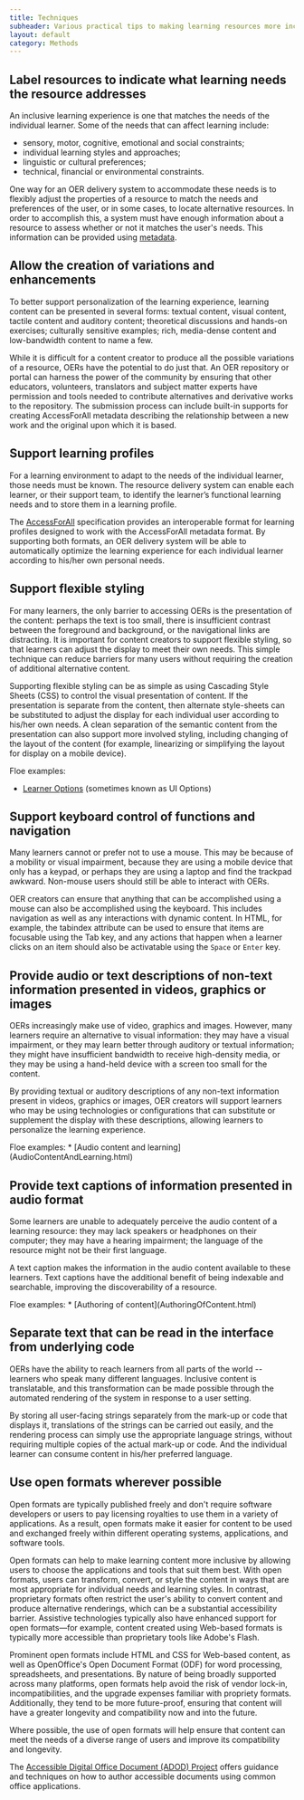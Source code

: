 ```yaml
---
title: Techniques
subheader: Various practical tips to making learning resources more inclusive and accessible
layout: default
category: Methods
---
```


## Label resources to indicate what learning needs the resource addresses

An inclusive learning experience is one that matches the needs of the individual learner. Some of the needs that can affect learning include:

* sensory, motor, cognitive, emotional and social constraints;
* individual learning styles and approaches;
* linguistic or cultural preferences;
* technical, financial or environmental constraints.

One way for an OER delivery system to accommodate these needs is to flexibly adjust the properties of a resource to match the needs and preferences of the user, or in some cases, to locate alternative resources. In order to accomplish this, a system must have enough information about a resource to assess whether or not it matches the user's needs. This information can be provided using [metadata](Metadata.html).

## Allow the creation of variations and enhancements

To better support personalization of the learning experience, learning content can be presented in several forms: textual content, visual content, tactile content and auditory content; theoretical discussions and hands-on exercises; culturally sensitive examples; rich, media-dense content and low-bandwidth content to name a few.

While it is difficult for a content creator to produce all the possible variations of a resource, OERs have the potential to do just that. An OER repository or portal can harness the power of the community by ensuring that other educators, volunteers, translators and subject matter experts have permission and tools needed to contribute alternatives and derivative works to the repository. The submission process can include built-in supports for creating AccessForAll metadata describing the relationship between a new work and the original upon which it is based.

## Support learning profiles

For a learning environment to adapt to the needs of the individual learner, those needs must be known. The resource delivery system can enable each learner, or their support team, to identify the learner’s functional learning needs and to store them in a learning profile.

The [AccessForAll](AccessForAll.html) specification provides an interoperable format for learning profiles designed to work with the AccessForAll metadata format. By supporting both formats, an OER delivery system will be able to automatically optimize the learning experience for each individual learner according to his/her own personal needs.

## Support flexible styling

For many learners, the only barrier to accessing OERs is the presentation of the content: perhaps the text is too small, there is insufficient contrast between the foreground and background, or the navigational links are distracting. It is important for content creators to support flexible styling, so that learners can adjust the display to meet their own needs. This simple technique can reduce barriers for many users without requiring the creation of additional alternative content.

Supporting flexible styling can be as simple as using Cascading Style Sheets (CSS) to control the visual presentation of content. If the presentation is separate from the content, then alternate style-sheets can be substituted to adjust the display for each individual user according to his/her own needs. A clean separation of the semantic content from the presentation can also support more involved styling, including changing of the layout of the content (for example, linearizing or simplifying the layout for display on a mobile device).


Floe examples:
* <a href="http://build.fluidproject.org/infusion/demos/prefsFramework/" rel="nofollow" target="_blank" class="link-external">Learner Options</a> (sometimes known as UI Options)

## Support keyboard control of functions and navigation

Many learners cannot or prefer not to use a mouse. This may be because of a mobility or visual impairment, because they are using a mobile device that only has a keypad, or perhaps they are using a laptop and find the trackpad awkward. Non-mouse users should still be able to interact with OERs.

OER creators can ensure that anything that can be accomplished using a mouse can also be accomplished using the keyboard. This includes navigation as well as any interactions with dynamic content. In HTML, for example, the tabindex attribute can be used to ensure that items are focusable using the Tab key, and any actions that happen when a learner clicks on an item should also be activatable using the `Space` or `Enter` key.

## Provide audio or text descriptions of non-text information presented in videos, graphics or images

OERs increasingly make use of video, graphics and images. However, many learners require an alternative to visual information: they may have a visual impairment, or they may learn better through auditory or textual information; they might have insufficient bandwidth to receive high-density media, or they may be using a hand-held device with a screen too small for the content.

By providing textual or auditory descriptions of any non-text information present in videos, graphics or images, OER creators will support learners who may be using technologies or configurations that can substitute or supplement the display with these descriptions, allowing learners to personalize the learning experience.

<span class="ildh-related">
Floe examples:
* [Audio content and learning](AudioContentAndLearning.html)
</span>

## Provide text captions of information presented in audio format

Some learners are unable to adequately perceive the audio content of a learning resource: they may lack speakers or headphones on their computer; they may have a hearing impairment; the language of the resource might not be their first language.

A text caption makes the information in the audio content available to these learners. Text captions have the additional benefit of being indexable and searchable, improving the discoverability of a resource.

<span class="ildh-related">
Floe examples:
* [Authoring of content](AuthoringOfContent.html)
</span>

## Separate text that can be read in the interface from underlying code

OERs have the ability to reach learners from all parts of the world -- learners who speak many different languages. Inclusive content is translatable, and this transformation can be made possible through the automated rendering of the system in response to a user setting.

By storing all user-facing strings separately from the mark-up or code that displays it, translations of the strings can be carried out easily, and the rendering process can simply use the appropriate language strings, without requiring multiple copies of the actual mark-up or code. And the individual learner can consume content in his/her preferred language.

## Use open formats wherever possible

Open formats are typically published freely and don't require software developers or users to pay licensing royalties to use them in a variety of applications. As a result, open formats make it easier for content to be used and exchanged freely within different operating systems, applications, and software tools.

Open formats can help to make learning content more inclusive by allowing users to choose the applications and tools that suit them best. With open formats, users can transform, convert, or style the content in ways that are most appropriate for individual needs and learning styles. In contrast, proprietary formats often restrict the user's ability to convert content and produce alternative renderings, which can be a substantial accessibility barrier. Assistive technologies typically also have enhanced support for open formats—for example, content created using Web-based formats is typically more accessible than proprietary tools like Adobe's Flash.

Prominent open formats include HTML and CSS for Web-based content, as well as OpenOffice's Open Document Format (ODF) for word processing, spreadsheets, and presentations. By nature of being broadly supported across many platforms, open formats help avoid the risk of vendor lock-in, incompatibilities, and the upgrade expenses familiar with propriety formats. Additionally, they tend to be more future-proof, ensuring that content will have a greater longevity and compatibility now and into the future.

Where possible, the use of open formats will help ensure that content can meet the needs of a diverse range of users and improve its compatibility and longevity.

The <a href="http://adod.idrc.ocad.ca/" rel="nofollow" target="_blank" class="link-external">Accessible Digital Office Document (ADOD) Project</a> offers guidance and techniques on how to author accessible documents using common office applications.
